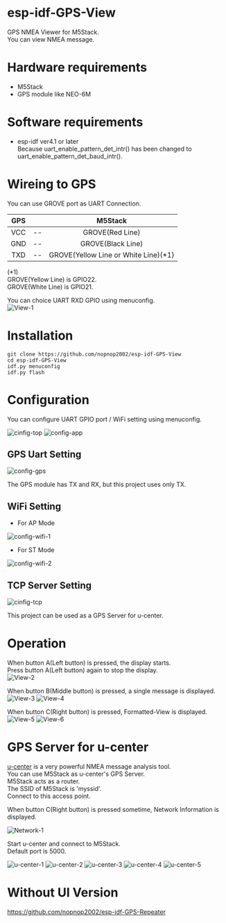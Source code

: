 # esp-idf-GPS-View
GPS NMEA Viewer for M5Stack.   
You can view NMEA message.

# Hardware requirements
- M5Stack   
- GPS module like NEO-6M   

# Software requirements
- esp-idf ver4.1 or later   
 Because uart_enable_pattern_det_intr() has been changed to uart_enable_pattern_det_baud_intr().

# Wireing to GPS
You can use GROVE port as UART Connection.   

|GPS||M5Stack|
|:-:|:-:|:-:|
|VCC|--|GROVE(Red Line)|
|GND|--|GROVE(Black Line)|
|TXD|--|GROVE(Yellow Line or White Line)(*1)|

(*1)   
GROVE(Yellow Line) is GPIO22.   
GROVE(White Line) is GPIO21.   

You can choice UART RXD GPIO using menuconfig.   
![View-1](https://user-images.githubusercontent.com/6020549/62000281-f84d0880-b10d-11e9-8c1c-895da5ad20bd.JPG)


# Installation
```
git clone https://github.com/nopnop2002/esp-idf-GPS-View
cd esp-idf-GPS-View
idf.py menuconfig
idf.py flash
```


# Configuration
You can configure UART GPIO port / WiFi setting using menuconfig.

![cinfig-top](https://user-images.githubusercontent.com/6020549/167273686-1fb3f8e5-8cc2-4e98-b479-8086ed1448bc.jpg)
![config-app](https://user-images.githubusercontent.com/6020549/167273688-111e88f1-4bae-4090-802f-fedfbae0281a.jpg)

## GPS Uart Setting

![config-gps](https://user-images.githubusercontent.com/6020549/167273706-92f0a7ea-d43d-4356-8e5d-2afbdf3bea19.jpg)

The GPS module has TX and RX, but this project uses only TX.   

## WiFi Setting

- For AP Mode

![config-wifi-1](https://user-images.githubusercontent.com/6020549/167273811-072d0e0b-2495-4327-8d71-a3e66f0839c6.jpg)

- For ST Mode

![config-wifi-2](https://user-images.githubusercontent.com/6020549/167273739-88195db2-e72c-4c37-b79b-f00c9bdfd6b6.jpg)

## TCP Server Setting

![cinfig-tcp](https://user-images.githubusercontent.com/6020549/167273826-8c633493-f784-4aed-b96a-bd4b0ee4126d.jpg)

This project can be used as a GPS Server for u-center.   


# Operation
When button A(Left button) is pressed, the display starts.   
Press button A(Left button) again to stop the display.   
![View-2](https://user-images.githubusercontent.com/6020549/62000282-f84d0880-b10d-11e9-95fb-19ef2ebcbae9.JPG)

When button B(Middle button) is pressed, a single message is displayed.   
![View-3](https://user-images.githubusercontent.com/6020549/62000277-f7b47200-b10d-11e9-9263-84c08dd6985b.JPG)
![View-4](https://user-images.githubusercontent.com/6020549/62000278-f7b47200-b10d-11e9-8409-6d61981b655a.JPG)


When button C(Right button) is pressed, Formatted-View is displayed.   
![View-5](https://user-images.githubusercontent.com/6020549/62000279-f84d0880-b10d-11e9-8c2d-de1d76d25c33.JPG)
![View-6](https://user-images.githubusercontent.com/6020549/62000280-f84d0880-b10d-11e9-9c73-c38ffd0927dd.JPG)


# GPS Server for u-center
[u-center](https://www.u-blox.com/en/product/u-center) is a very powerful NMEA message analysis tool.   
You can use M5Stack as u-center's GPS Server.   
M5Stack acts as a router.   
The SSID of M5Stack is 'myssid'.   
Connect to this access point.   

When button C(Right button) is pressed sometime, Network Information is displayed.

![Network-1](https://user-images.githubusercontent.com/6020549/62000293-4a8e2980-b10e-11e9-8248-9b651b23ba53.JPG)

Start u-center and connect to M5Stack.   
Default port is 5000.   

![u-center-1](https://user-images.githubusercontent.com/6020549/62000222-57aa1900-b10c-11e9-9d7d-aa4d32cdafbe.jpg)
![u-center-2](https://user-images.githubusercontent.com/6020549/62000218-57118280-b10c-11e9-867b-afa20d1caee3.jpg)
![u-center-3](https://user-images.githubusercontent.com/6020549/62000219-57118280-b10c-11e9-84ae-f07103141d4f.JPG)
![u-center-4](https://user-images.githubusercontent.com/6020549/62000220-57118280-b10c-11e9-825f-cf77f2fdcb5b.JPG)
![u-center-5](https://user-images.githubusercontent.com/6020549/62000221-57aa1900-b10c-11e9-833d-1a5a05aa68ae.jpg)


# Without UI Version

https://github.com/nopnop2002/esp-idf-GPS-Repeater

